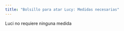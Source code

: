 ```yaml
---
title: "Bolsillo para atar Lucy: Medidas necesarias"
---
```


<Note>
Luci no requiere ninguna medida
</Note>
